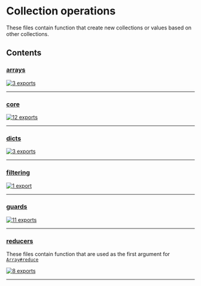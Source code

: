 # Collection operations

<!-- SUMMARY:START -->

These files contain function that create new collections or values based on other collections.

<!-- SUMMARY:END -->

## Contents

<!-- TOC:START -->
### [arrays](https://github.com/JanMalch/ts-experiments/blob/master/src/collections/operations/arrays.ts)

[![3 exports](https://img.shields.io/badge/exports-3-blue)](https://github.com/JanMalch/ts-experiments/blob/master/src/collections/operations/arrays.ts)

---

### [core](https://github.com/JanMalch/ts-experiments/blob/master/src/collections/operations/core.ts)

[![12 exports](https://img.shields.io/badge/exports-12-blue)](https://github.com/JanMalch/ts-experiments/blob/master/src/collections/operations/core.ts)

---

### [dicts](https://github.com/JanMalch/ts-experiments/blob/master/src/collections/operations/dicts.ts)

[![3 exports](https://img.shields.io/badge/exports-3-blue)](https://github.com/JanMalch/ts-experiments/blob/master/src/collections/operations/dicts.ts)

---

### [filtering](https://github.com/JanMalch/ts-experiments/blob/master/src/collections/operations/filtering.ts)

[![1 export](https://img.shields.io/badge/exports-1-blue)](https://github.com/JanMalch/ts-experiments/blob/master/src/collections/operations/filtering.ts)

---

### [guards](https://github.com/JanMalch/ts-experiments/blob/master/src/collections/operations/guards.ts)

[![11 exports](https://img.shields.io/badge/exports-11-blue)](https://github.com/JanMalch/ts-experiments/blob/master/src/collections/operations/guards.ts)

---

### [reducers](https://github.com/JanMalch/ts-experiments/tree/master/src/collections/operations/reducers/)

These files contain function that are used as the first argument for [`Array#reduce`](https://developer.mozilla.org/en-US/docs/Web/JavaScript/Reference/Global_Objects/Array/Reduce)

[![8 exports](https://img.shields.io/badge/exports-8-blue)](https://github.com/JanMalch/ts-experiments/tree/master/src/collections/operations/reducers/)

---
<!-- TOC:END -->
